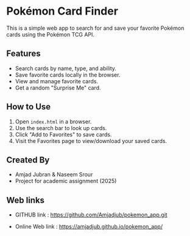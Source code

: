 # Pokémon Card Finder

This is a simple web app to search for and save your favorite Pokémon cards using the Pokémon TCG API.

## Features
- Search cards by name, type, and ability.
- Save favorite cards locally in the browser.
- View and manage favorite cards.
- Get a random "Surprise Me" card.

## How to Use
1. Open `index.html` in a browser.
2. Use the search bar to look up cards.
3. Click "Add to Favorites" to save cards.
4. Visit the Favorites page to view/download your saved cards.

## Created By
- Amjad Jubran & Naseem Srour
- Project for academic assignment (2025)

## Web links 
- GITHUB link :
  https://github.com/Amjadjub/pokemon_app.git

- Online Web link :
  https://amjadjub.github.io/pokemon_app/